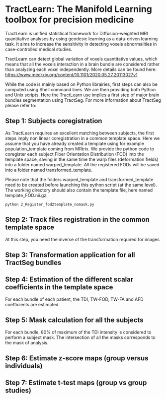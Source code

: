 # TractLearn: The Manifold Learning toolbox for precision medicine

TractLearn is unified statistical framework for Diffusion-weighted MRI quantitative analyses by using geodesic learning as a data-driven learning task. It aims to increase the sensitivity in detecting voxels abnormalities in case-controlled medical studies. 

TractLearn can detect global variation of voxels quantitative values, which means that all the voxels interaction in a brain bundle are considered rather than analyzing each voxel independently. More details can be found here: https://www.medrxiv.org/content/10.1101/2020.05.27.20113027v1

While the code is mainly based on Python librairies, first steps can also be computed using Shell command lines. We are then providing both Python and Unix scripts.
Here the TractLearn use implies a first step of major brain bundles segmentation using TractSeg. For more information about TractSeg please refer to:

## Step 1: Subjects coregistration

As TractLearn requires an excellent matching between subjects, the first steps imply non linear coregistration in a common template space. 
Here we assume that you have already created a template using for example population_template coming from MRtrix.
We provide the python code to coregister each subject Fiber Orientation Distribution (FOD) into the template space, saving in the same time the warp files (deformation fields) into a folder named warped_template. All the registered FODs will be saved into a folder named transformed_template.

Please note that the folders warped_template and transformed_template need to be created before launching this python script (at the same level). The working directory should also contain the template file, here named template_FOD.nii.gz.
```
python 2_Register_fod2template_nomask.py
```

## Step 2: Track files registration in the common template space

At this step, you need the inverse of the transformation required for images 

## Step 3: Transformation application for all TractSeg bundles

## Step 4: Estimation of the different scalar coefficients in the template space

For each bundle of each patient, the TDI, TW-FOD, TW-FA and AFD coefficients are estimated.

## Step 5: Mask calculation for all the subjects

For each bundle, 80% of maximum of the TDI intensity is considered to perform a subject mask. 
The intersection of all the masks corresponds to the mask of analysis.

## Step 6: Estimate z-score maps (group versus individuals)

## Step 7: Estimate t-test maps (group vs group studies)
